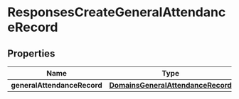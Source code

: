 
# ResponsesCreateGeneralAttendanceRecord

## Properties
| Name | Type | Description | Notes |
| ------------ | ------------- | ------------- | ------------- |
| **generalAttendanceRecord** | [**DomainsGeneralAttendanceRecord**](DomainsGeneralAttendanceRecord.md) |  |  |




